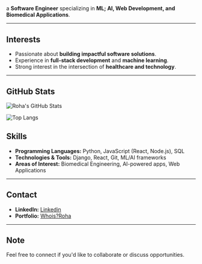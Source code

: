 ##  

 a **Software Engineer** specializing in **ML; AI, Web Development, and Biomedical Applications**.  


---

## Interests
- Passionate about **building impactful software solutions**.
- Experience in **full-stack development** and **machine learning**.
- Strong interest in the intersection of **healthcare and technology**.

---

## GitHub Stats

<!-- GitHub Stats -->
![Roha's GitHub Stats](https://github-readme-stats.vercel.app/api?username=rohaarslan&show_icons=true&count_private=true&include_all_commits=true&rank_icon=github&theme=dark)


![Top Langs](https://github-readme-stats.vercel.app/api/top-langs/?username=rohaarslan&layout=compact&theme=dark&include_orgs=true)


## Skills
- **Programming Languages:** Python, JavaScript (React, Node.js), SQL  
- **Technologies & Tools:** Django, React, Git, ML/AI frameworks  
- **Areas of Interest:** Biomedical Engineering, AI-powered apps, Web Applications

---

## Contact


- **LinkedIn:** [Linkedin](https://linkedin.com/in/rohaarslan)  
- **Portfolio:** [Whois?Roha](https://rohaarslan.github.io/)

---

## Note

Feel free to connect if you'd like to collaborate or discuss opportunities.
